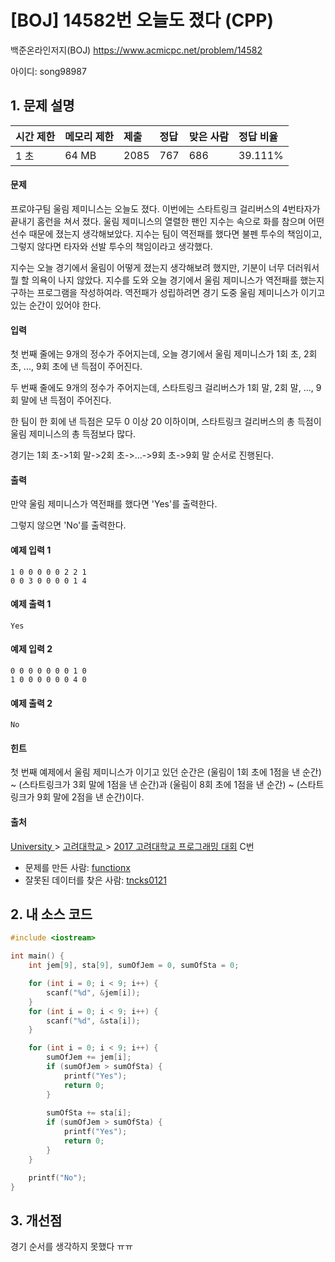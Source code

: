 # [BOJ] 14582번 오늘도 졌다 (CPP)

백준온라인저지(BOJ) https://www.acmicpc.net/problem/14582

아이디: song98987



## 1. 문제 설명

| 시간 제한 | 메모리 제한 | 제출 | 정답 | 맞은 사람 | 정답 비율 |
| :-------- | :---------- | :--- | :--- | :-------- | :-------- |
| 1 초      | 64 MB       | 2085 | 767  | 686       | 39.111%   |

#### 문제

프로야구팀 울림 제미니스는 오늘도 졌다. 이번에는 스타트링크 걸리버스의 4번타자가 끝내기 홈런을 쳐서 졌다. 울림 제미니스의 열렬한 팬인 지수는 속으로 화를 참으며 어떤 선수 때문에 졌는지 생각해보았다. 지수는 팀이 역전패를 했다면 불펜 투수의 책임이고, 그렇지 않다면 타자와 선발 투수의 책임이라고 생각했다.

지수는 오늘 경기에서 울림이 어떻게 졌는지 생각해보려 했지만, 기분이 너무 더러워서 뭘 할 의욕이 나지 않았다. 지수를 도와 오늘 경기에서 울림 제미니스가 역전패를 했는지 구하는 프로그램을 작성하여라. 역전패가 성립하려면 경기 도중 울림 제미니스가 이기고 있는 순간이 있어야 한다.

#### 입력

첫 번째 줄에는 9개의 정수가 주어지는데, 오늘 경기에서 울림 제미니스가 1회 초, 2회 초, ..., 9회 초에 낸 득점이 주어진다.

두 번째 줄에도 9개의 정수가 주어지는데, 스타트링크 걸리버스가 1회 말, 2회 말, ..., 9회 말에 낸 득점이 주어진다.

한 팀이 한 회에 낸 득점은 모두 0 이상 20 이하이며, 스타트링크 걸리버스의 총 득점이 울림 제미니스의 총 득점보다 많다.

경기는 1회 초->1회 말->2회 초->...->9회 초->9회 말 순서로 진행된다.

#### 출력

만약 울림 제미니스가 역전패를 했다면 'Yes'를 출력한다.

그렇지 않으면 'No'를 출력한다.



#### 예제 입력 1

```
1 0 0 0 0 0 2 2 1
0 0 3 0 0 0 0 1 4
```

#### 예제 출력 1

```
Yes
```

#### 예제 입력 2

```
0 0 0 0 0 0 0 1 0
1 0 0 0 0 0 0 4 0
```

#### 예제 출력 2

```
No
```

#### 힌트

첫 번째 예제에서 울림 제미니스가 이기고 있던 순간은 (울림이 1회 초에 1점을 낸 순간) ~ (스타트링크가 3회 말에 1점을 낸 순간)과 (울림이 8회 초에 1점을 낸 순간) ~ (스타트링크가 9회 말에 2점을 낸 순간)이다.

#### 출처

[University ](https://www.acmicpc.net/category/5)> [고려대학교 ](https://www.acmicpc.net/category/341)> [2017 고려대학교 프로그래밍 대회](https://www.acmicpc.net/category/detail/1744) C번

- 문제를 만든 사람: [functionx](https://www.acmicpc.net/user/functionx)
- 잘못된 데이터를 찾은 사람: [tncks0121](https://www.acmicpc.net/user/tncks0121)



## 2. 내 소스 코드

```C++
#include <iostream>

int main() {
	int jem[9], sta[9], sumOfJem = 0, sumOfSta = 0;

	for (int i = 0; i < 9; i++) {
		scanf("%d", &jem[i]);
	}
	for (int i = 0; i < 9; i++) {
		scanf("%d", &sta[i]);
	}

	for (int i = 0; i < 9; i++) {
		sumOfJem += jem[i];
		if (sumOfJem > sumOfSta) {
			printf("Yes");
			return 0;
		}
		
		sumOfSta += sta[i];
		if (sumOfJem > sumOfSta) {
			printf("Yes");
			return 0;
		}
	}

	printf("No");
}
```



## 3. 개선점

경기 순서를 생각하지 못했다 ㅠㅠ